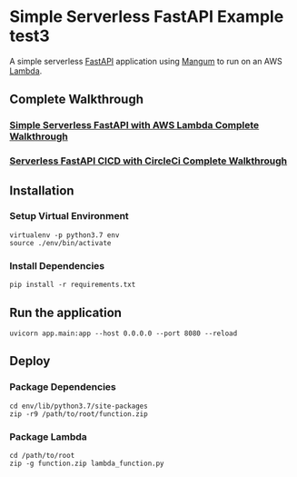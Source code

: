 # Simple Serverless FastAPI Example test3

A simple serverless [FastAPI](https://fastapi.tiangolo.com/) application using [Mangum](https://pypi.org/project/mangum/) to run on an AWS [Lambda](https://aws.amazon.com/lambda/).

## Complete Walkthrough

### [Simple Serverless FastAPI with AWS Lambda Complete Walkthrough](https://deadbearcode.com/simple-serverless-fastapi-with-aws-lambda/)


### [Serverless FastAPI CICD with CircleCi Complete Walkthrough](https://deadbearcode.com/serverless-fastapi-cicd-circleci/)

## Installation

### Setup Virtual Environment

```shell
virtualenv -p python3.7 env
source ./env/bin/activate
```

### Install Dependencies

```shell
pip install -r requirements.txt
```

## Run the application

```shell
uvicorn app.main:app --host 0.0.0.0 --port 8080 --reload
```

## Deploy

### Package Dependencies

```shell
cd env/lib/python3.7/site-packages
zip -r9 /path/to/root/function.zip
```

### Package Lambda

```shell
cd /path/to/root
zip -g function.zip lambda_function.py
```

